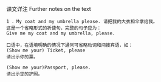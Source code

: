 课文详注 Further notes on the text   
```
1 ．My coat and my umbrella please. 请把我的大衣和伞拿给我。  
这是一个省略形式的祈使句，完整的句子应为： 
Give me my coat and my umbrella, please. 

口语中，在语境明确的情况下通常可省略动词和间接宾语，如： 
(Show me your) Ticket, please 
请出示你的票。 

(Show me your)Passport, please. 
请出示您的护照。 
```